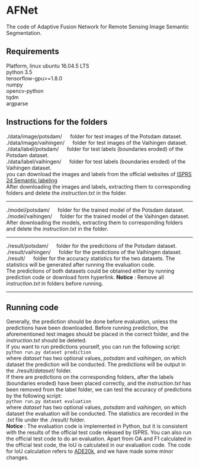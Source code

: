 # AFNet
The code of Adaptive Fusion Network for Remote Sensing Image Semantic Segmentation.

## Requirements
Platform, linux ubuntu 16.04.5 LTS <br/>
python 3.5 <br/>
tensorflow-gpu>=1.8.0 <br/>
numpy <br/>
opencv-python <br/>
tqdm <br/>
argparse<br/>

## Instructions for the folders
./data/image/potsdam/   &#8195;   folder for test images of the Potsdam dataset. <br/>
./data/image/vaihingen/  &#8195;  folder for test images of the Vaihingen dataset. <br/>
./data/label/potsdam/    &#8195;  folder for test labels (boundaries eroded) of the Potsdam dataset. <br/>
./data/label/vaihingen/  &#8195;  folder for test labels (boundaries eroded) of the Vaihingen dataset. <br/>
you can download the images and labels from the official websites of [ISPRS 2d Semantic labeling](http://www2.isprs.org/commissions/comm3/wg4/semantic-labeling.html) <br/>
After downloading the images and labels, extracting them to corresponding folders and delete the *instruction.txt* in the folder. <br/>

---------
./model/potsdam/       &#8195;    folder for the trained model of the Potsdam dataset. <br/>
./model/vaihingen/     &#8195;    folder for the trained model of the Vaihingen dataset. <br/>
After downloading the models, extracting them to corresponding folders and delete the *instruction.txt* in the folder. <br/>

---------
./result/potsdam/       &#8195;   folder for the predictions of the Potsdam dataset.<br/>
./result/vaihingen/     &#8195;   folder for the predictions of the Vaihingen dataset. <br/>
./result/               &#8195;   folder for the accuracy statistics for the two datasets. The statistics will be generated after running the evaluation code. <br>
The predictions of both datasets could be obtained either by running prediction code or download form hyperlink.
**Notice** : Remove all *instruction.txt* in folders before running.

---------
## Running code
Generally, the prediction should be done before evaluation, unless the predictions have been downloaded. Before running prediction, the aforementioned test images should be placed in the correct folder, and the *instruction.txt* should be deleted. <br/>
If you want to run predictions yourself, you can run the following script: <br/>
`python run.py dataset prediction` <br/>
where *dataset* has two optional values, *potsdam* and *vaihingen*, on which dataset the prediction will be conducted. The predictions will be output in the ./result/*dataset*/ folder. <br/>
If there are predictions on the corresponding folders, after the labels (boundaries eroded) have been placed correctly, and the *instruction.txt* has been removed from the label folder, we can test the accuracy of predictions by the following script:<br/>
`python run.py dataset evaluation` <br/>
where *dataset* has two optional values, *potsdam* and *vaihingen*, on which dataset the evaluation will be conducted. The statistics are recorded in the *.txt* file under the ./result/ folder.<br/>
**Notice** : The evaluation code is implemented in Python, but it is consistent with the results of the official test code released by ISPRS. You can also run the official test code to do an evaluation. Apart from OA and F1 calculated in the official test code, the IoU is calculated in our evaluation code. The code for IoU calculation refers to [ADE20k](https://github.com/CSAILVision/sceneparsing/tree/master/evaluationCode), and we have made some minor changes.
